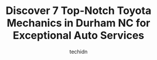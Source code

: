 ---
layout: ampstory
image: https://images.unsplash.com/photo-1503376780353-7e6692767b70?ixlib=rb-4.0.3&ixid=MnwxMjA3fDB8MHxwaG90by1wYWdlfHx8fGVufDB8fHx8&auto=format&fit=crop&w=640&h=853&q=80
author: techidn
featured: false
description: If youre in need of trustworthy and skilled Toyota Mechanic in Durham  NC, USA, youll be pleased to discover the 7 best Toyota Mechanic in town. Their expertise and commitment to customer 
title: Discover 7 Top-Notch Toyota Mechanics in Durham  NC for Exceptional Auto Services
cover:
   title: Discover 7 Top-Notch Toyota Mechanics in Durham  NC for Exceptional Auto Services
   subtitle: Rickpate
   background: https://images.unsplash.com/photo-1503376780353-7e6692767b70?ixlib=rb-4.0.3&ixid=MnwxMjA3fDB8MHxwaG90by1wYWdlfHx8fGVufDB8fHx8&auto=format&fit=crop&w=640&h=853&q=80

pages: 
 - layout: thirds
   top: <h1>#1 Carmedix</h1>
   bottom: "<p>I had such a great experience at Carmedix!  I had read the really positive reviews on Yelp and they were able to look at my truck quickly, so I gave them a shot.  Im so </p>"
   background: https://www.knot35.com/toplist/wp-content/uploads/2023/06/best-toyota-mechanic-1-in-durham-nc-1685837743.jpeg
   backgroundblur: true
 - layout: thirds
   top: <h1>#2 Claytons Car Care</h1>
   bottom: "<p>3701 N Duke St, Durham, NC 27704, United States</p>"
   background: https://www.knot35.com/toplist/wp-content/uploads/2023/06/best-toyota-mechanic-2-in-durham-nc-1685837743.jpeg
   cta:
      link: https://www.knot35.com/toplist/discover-7-top-notch-toyota-mechanics-in-durham-nc-for-exceptional-auto-services/
      text: Discover 7 Top-Notch Toyota Mechanics in Durham  NC for Exceptional Auto Services
 - layout: thirds
   top: <h1>#3 Mark Jacobson Service Center</h1>
   bottom: "<p>4516 Durham-Chapel Hill Blvd, Durham, NC 27707, United States</p>"
   background: https://www.knot35.com/toplist/wp-content/uploads/2023/06/best-toyota-mechanic-3-in-durham-nc-1685837744.jpeg
   cta:
      link: https://www.knot35.com/toplist/discover-7-top-notch-toyota-mechanics-in-durham-nc-for-exceptional-auto-services/
      text: Discover 7 Top-Notch Toyota Mechanics in Durham  NC for Exceptional Auto Services
 - layout: thirds
   top: <h1>#4 JR Auto Repair</h1>
   bottom: "<p>2210 Angier Ave, Durham, NC 27703, United States</p>"
   background: https://images.unsplash.com/photo-1604871000636-074fa5117945?ixlib=rb-4.0.3&ixid=MnwxMjA3fDB8MHxwaG90by1wYWdlfHx8fGVufDB8fHx8&auto=format&fit=crop&w=640&h=853&q=80
   cta:
      link: https://www.knot35.com/toplist/discover-7-top-notch-toyota-mechanics-in-durham-nc-for-exceptional-auto-services/
      text: Discover 7 Top-Notch Toyota Mechanics in Durham  NC for Exceptional Auto Services
 - layout: thirds
   top: <h1>#5 Mark Jacobson Toyota Collision Center</h1>
   bottom: "<p>2415 Reichard St, Durham, NC 27705, United States</p>"
   background: https://images.unsplash.com/photo-1547366785-564103df7e13?ixlib=rb-4.0.3&ixid=MnwxMjA3fDB8MHxwaG90by1wYWdlfHx8fGVufDB8fHx8&auto=format&fit=crop&w=640&h=853&q=80
   cta:
      link: https://www.knot35.com/toplist/discover-7-top-notch-toyota-mechanics-in-durham-nc-for-exceptional-auto-services/
      text: Discover 7 Top-Notch Toyota Mechanics in Durham  NC for Exceptional Auto Services
 - layout: thirds
   top: <h1>#6 Francis Auto Care</h1>
   bottom: "<p>520 Muldee St, Durham, NC 27703, United States</p>"
   background: https://images.unsplash.com/photo-1632260260864-caf7fde5ec36?ixlib=rb-4.0.3&ixid=MnwxMjA3fDB8MHxwaG90by1wYWdlfHx8fGVufDB8fHx8&auto=format&fit=crop&w=640&h=853&q=80
   cta:
      link: https://www.knot35.com/toplist/discover-7-top-notch-toyota-mechanics-in-durham-nc-for-exceptional-auto-services/
      text: Discover 7 Top-Notch Toyota Mechanics in Durham  NC for Exceptional Auto Services
 - layout: thirds
   top: <h1>#7 Global Car Care</h1>
   bottom: "<p>1427 E Geer St, Durham, NC 27704, United States</p>"
   background: https://images.unsplash.com/photo-1608411404720-c8f0417bcdba?ixlib=rb-4.0.3&ixid=MnwxMjA3fDB8MHxwaG90by1wYWdlfHx8fGVufDB8fHx8&auto=format&fit=crop&w=640&h=853&q=80
   cta:
      link: https://www.knot35.com/toplist/discover-7-top-notch-toyota-mechanics-in-durham-nc-for-exceptional-auto-services/
      text: Discover 7 Top-Notch Toyota Mechanics in Durham  NC for Exceptional Auto Services
 - layout: thirds
   middle: Continue reading...
   background: https://images.unsplash.com/photo-1615749413727-825b59a857b5?ixlib=rb-4.0.3&ixid=MnwxMjA3fDB8MHxwaG90by1wYWdlfHx8fGVufDB8fHx8&auto=format&fit=crop&w=640&h=853&q=80
   cta:
      link: https://www.knot35.com/toplist/discover-7-top-notch-toyota-mechanics-in-durham-nc-for-exceptional-auto-services/
      text: Discover 7 Top-Notch Toyota Mechanics in Durham  NC for Exceptional Auto Services
      
---